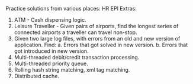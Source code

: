 Practice solutions from various places:
HR
EPI
Extras:
1. ATM - Cash dispensing logic.
2. Leisure Traveller - Given pairs of airports, find the longest series of connected airports a traveller can travel non-stop.
3. Given two large log files, with errors from an old and new version of application. Find:
    a. Errors that got solved in new version.
    b. Errors that got introduced in new version.
4. Multi-threaded debit/credit transaction processing.
5. Multi-threaded priority queue.
6. Rolling hash string matching, xml tag matching.
7. Distributed cache.
